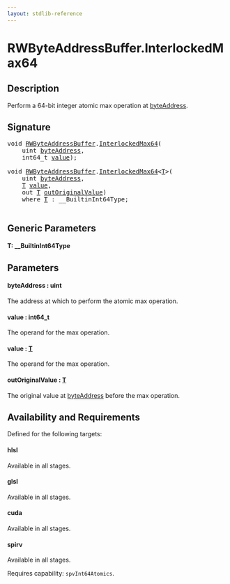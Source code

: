 ```yaml
---
layout: stdlib-reference
---
```


# RWByteAddressBuffer\.InterlockedMax64

## Description

Perform a 64-bit integer atomic max operation at <span class='code'><a href="interlockedmax64-0b.md#decl-byteAddress" class="code_param">byteAddress</a></span>.



## Signature 

<pre>
<span class="code_keyword">void</span> <a href="index.md" class="code_type">RWByteAddressBuffer</a>.<a href="interlockedmax64-0b.md">InterlockedMax64</a>(
    <span class="code_keyword">uint</span> <a href="interlockedmax64-0b.md#decl-byteAddress" class="code_param">byteAddress</a>,
    int64_t <a href="interlockedmax64-0b.md#decl-value" class="code_param">value</a>);

<span class="code_keyword">void</span> <a href="index.md" class="code_type">RWByteAddressBuffer</a>.<a href="interlockedmax64-0b.md">InterlockedMax64</a>&lt;<a href="interlockedmax64-0b.md#typeparam-T" class="code_type">T</a>&gt;(
    <span class="code_keyword">uint</span> <a href="interlockedmax64-0b.md#decl-byteAddress" class="code_param">byteAddress</a>,
    <a href="interlockedmax64-0b.md#typeparam-T" class="code_type">T</a> <a href="interlockedmax64-0b.md#decl-value" class="code_param">value</a>,
    <span class="code_keyword">out</span> <a href="interlockedmax64-0b.md#typeparam-T" class="code_type">T</a> <a href="interlockedmax64-0b.md#decl-outOriginalValue" class="code_param">outOriginalValue</a>)
    <span class='code_keyword'>where</span> <a href="interlockedmax64-0b.md#typeparam-T" class="code_type">T</a> : __BuiltinInt64Type;

</pre>

## Generic Parameters

####  <a id="typeparam-T"></a>T: \_\_BuiltinInt64Type

## Parameters

####  <a id="decl-byteAddress"></a>byteAddress  : uint
The address at which to perform the atomic max operation.

####  <a id="decl-value"></a>value  : int64\_t
The operand for the max operation.

####  <a id="decl-value"></a>value  : [T](interlockedmax64-0b.md#typeparam-T)
The operand for the max operation.

####  <a id="decl-outOriginalValue"></a>outOriginalValue  : [T](interlockedmax64-0b.md#typeparam-T)
The original value at <span class='code'><a href="interlockedmax64-0b.md#decl-byteAddress" class="code_param">byteAddress</a></span> before the max operation.


## Availability and Requirements

Defined for the following targets:

#### hlsl
Available in all stages.

#### glsl
Available in all stages.

#### cuda
Available in all stages.

#### spirv
Available in all stages.

Requires capability: `spvInt64Atomics`.



<script>
// Fix .md links to .html when on ReadTheDocs
if (window.location.hostname.includes('readthedocs') || 
    window.location.hostname.includes('rtfd.io')) {
  document.addEventListener('DOMContentLoaded', function() {
    const links = document.querySelectorAll('a');
    links.forEach(link => {
      const href = link.getAttribute('href');
      if (href && href.includes('.md')) {
        // This regex will handle .md links with or without fragment identifiers or query parameters
        link.href = link.href.replace(/(.+)\.md(#[^?]*)?(\?.*)?$/, '$1.html$2$3');
      }
    });
  });
}
</script>

